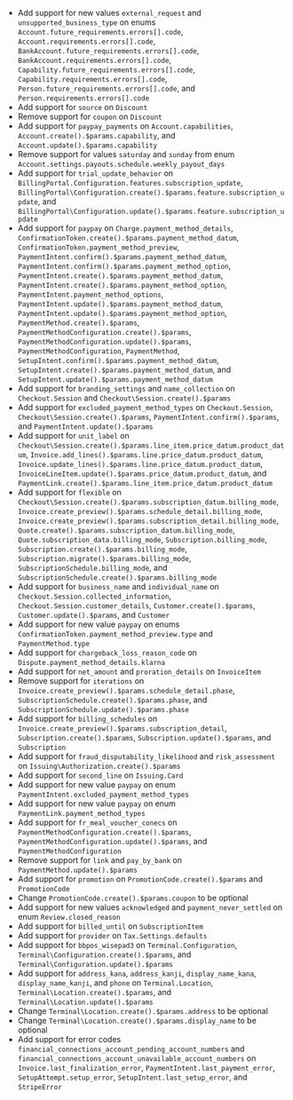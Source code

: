 * Add support for new values `external_request` and `unsupported_business_type` on enums `Account.future_requirements.errors[].code`, `Account.requirements.errors[].code`, `BankAccount.future_requirements.errors[].code`, `BankAccount.requirements.errors[].code`, `Capability.future_requirements.errors[].code`, `Capability.requirements.errors[].code`, `Person.future_requirements.errors[].code`, and `Person.requirements.errors[].code`
* Add support for `source` on `Discount`
* Remove support for `coupon` on `Discount`
* Add support for `paypay_payments` on `Account.capabilities`, `Account.create().$params.capability`, and `Account.update().$params.capability`
* Remove support for values `saturday` and `sunday` from enum `Account.settings.payouts.schedule.weekly_payout_days`
* Add support for `trial_update_behavior` on `BillingPortal.Configuration.features.subscription_update`, `BillingPortal\Configuration.create().$params.feature.subscription_update`, and `BillingPortal\Configuration.update().$params.feature.subscription_update`
* Add support for `paypay` on `Charge.payment_method_details`, `ConfirmationToken.create().$params.payment_method_datum`, `ConfirmationToken.payment_method_preview`, `PaymentIntent.confirm().$params.payment_method_datum`, `PaymentIntent.confirm().$params.payment_method_option`, `PaymentIntent.create().$params.payment_method_datum`, `PaymentIntent.create().$params.payment_method_option`, `PaymentIntent.payment_method_options`, `PaymentIntent.update().$params.payment_method_datum`, `PaymentIntent.update().$params.payment_method_option`, `PaymentMethod.create().$params`, `PaymentMethodConfiguration.create().$params`, `PaymentMethodConfiguration.update().$params`, `PaymentMethodConfiguration`, `PaymentMethod`, `SetupIntent.confirm().$params.payment_method_datum`, `SetupIntent.create().$params.payment_method_datum`, and `SetupIntent.update().$params.payment_method_datum`
* Add support for `branding_settings` and `name_collection` on `Checkout.Session` and `Checkout\Session.create().$params`
* Add support for `excluded_payment_method_types` on `Checkout.Session`, `Checkout\Session.create().$params`, `PaymentIntent.confirm().$params`, and `PaymentIntent.update().$params`
* Add support for `unit_label` on `Checkout\Session.create().$params.line_item.price_datum.product_datum`, `Invoice.add_lines().$params.line.price_datum.product_datum`, `Invoice.update_lines().$params.line.price_datum.product_datum`, `InvoiceLineItem.update().$params.price_datum.product_datum`, and `PaymentLink.create().$params.line_item.price_datum.product_datum`
* Add support for `flexible` on `Checkout\Session.create().$params.subscription_datum.billing_mode`, `Invoice.create_preview().$params.schedule_detail.billing_mode`, `Invoice.create_preview().$params.subscription_detail.billing_mode`, `Quote.create().$params.subscription_datum.billing_mode`, `Quote.subscription_data.billing_mode`, `Subscription.billing_mode`, `Subscription.create().$params.billing_mode`, `Subscription.migrate().$params.billing_mode`, `SubscriptionSchedule.billing_mode`, and `SubscriptionSchedule.create().$params.billing_mode`
* Add support for `business_name` and `individual_name` on `Checkout.Session.collected_information`, `Checkout.Session.customer_details`, `Customer.create().$params`, `Customer.update().$params`, and `Customer`
* Add support for new value `paypay` on enums `ConfirmationToken.payment_method_preview.type` and `PaymentMethod.type`
* Add support for `chargeback_loss_reason_code` on `Dispute.payment_method_details.klarna`
* Add support for `net_amount` and `proration_details` on `InvoiceItem`
* Remove support for `iterations` on `Invoice.create_preview().$params.schedule_detail.phase`, `SubscriptionSchedule.create().$params.phase`, and `SubscriptionSchedule.update().$params.phase`
* Add support for `billing_schedules` on `Invoice.create_preview().$params.subscription_detail`, `Subscription.create().$params`, `Subscription.update().$params`, and `Subscription`
* Add support for `fraud_disputability_likelihood` and `risk_assessment` on `Issuing\Authorization.create().$params`
* Add support for `second_line` on `Issuing.Card`
* Add support for new value `paypay` on enum `PaymentIntent.excluded_payment_method_types`
* Add support for new value `paypay` on enum `PaymentLink.payment_method_types`
* Add support for `fr_meal_voucher_conecs` on `PaymentMethodConfiguration.create().$params`, `PaymentMethodConfiguration.update().$params`, and `PaymentMethodConfiguration`
* Remove support for `link` and `pay_by_bank` on `PaymentMethod.update().$params`
* Add support for `promotion` on `PromotionCode.create().$params` and `PromotionCode`
* Change `PromotionCode.create().$params.coupon` to be optional
* Add support for new values `acknowledged` and `payment_never_settled` on enum `Review.closed_reason`
* Add support for `billed_until` on `SubscriptionItem`
* Add support for `provider` on `Tax.Settings.defaults`
* Add support for `bbpos_wisepad3` on `Terminal.Configuration`, `Terminal\Configuration.create().$params`, and `Terminal\Configuration.update().$params`
* Add support for `address_kana`, `address_kanji`, `display_name_kana`, `display_name_kanji`, and `phone` on `Terminal.Location`, `Terminal\Location.create().$params`, and `Terminal\Location.update().$params`
* Change `Terminal\Location.create().$params.address` to be optional
* Change `Terminal\Location.create().$params.display_name` to be optional
* Add support for error codes `financial_connections_account_pending_account_numbers` and `financial_connections_account_unavailable_account_numbers` on `Invoice.last_finalization_error`, `PaymentIntent.last_payment_error`, `SetupAttempt.setup_error`, `SetupIntent.last_setup_error`, and `StripeError`